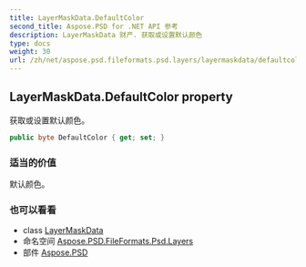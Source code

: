 ```yaml
---
title: LayerMaskData.DefaultColor
second_title: Aspose.PSD for .NET API 参考
description: LayerMaskData 财产. 获取或设置默认颜色
type: docs
weight: 30
url: /zh/net/aspose.psd.fileformats.psd.layers/layermaskdata/defaultcolor/
---
```

## LayerMaskData.DefaultColor property

获取或设置默认颜色。

```csharp
public byte DefaultColor { get; set; }
```

### 适当的价值

默认颜色。

### 也可以看看

* class [LayerMaskData](../)
* 命名空间 [Aspose.PSD.FileFormats.Psd.Layers](../../layermaskdata/)
* 部件 [Aspose.PSD](../../../)


